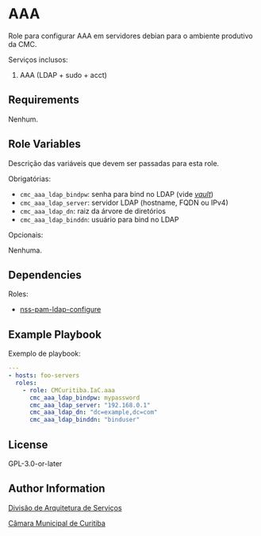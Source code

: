 # AAA

Role para configurar AAA em servidores debian para o ambiente produtivo da CMC.

Serviços inclusos:

1. AAA (LDAP + sudo + acct)

## Requirements

<!-- Any pre-requisites that may not be covered by Ansible itself or the role should be mentioned here. For instance, if the role uses the EC2 module, it may be a good idea to mention in this section that the boto package is required. -->

Nenhum.

## Role Variables

<!-- A description of the settable variables for this role should go here, including any variables that are in defaults/main.yml, vars/main.yml, and any variables that can/should be set via parameters to the role. Any variables that are read from other roles and/or the global scope (ie. hostvars, group vars, etc.) should be mentioned here as well. -->

Descrição das variáveis que devem ser passadas para esta role.

Obrigatórias:

- `cmc_aaa_ldap_bindpw`: senha para bind no LDAP (vide [_vault_](https://docs.ansible.com/ansible/latest/user_guide/vault.html))
- `cmc_aaa_ldap_server`: servidor LDAP (hostname, FQDN ou IPv4)
- `cmc_aaa_ldap_dn`: raiz da árvore de diretórios
- `cmc_aaa_ldap_binddn`: usuário para bind no LDAP

Opcionais:

Nenhuma.

## Dependencies

Roles:

<!-- A list of other roles hosted on Galaxy should go here, plus any details in regards to parameters that may need to be set for other roles, or variables that are used from other roles. -->

- [nss-pam-ldap-configure](https://galaxy.ansible.com/andrewrothstein/nss-pam-ldap-configure)

## Example Playbook

<!-- Including an example of how to use your role (for instance, with variables passed in as parameters) is always nice for users too: -->

Exemplo de playbook:

```yaml
---
- hosts: foo-servers
  roles:
    - role: CMCuritiba.IaC.aaa
      cmc_aaa_ldap_bindpw: mypassword
      cmc_aaa_ldap_server: "192.168.0.1"
      cmc_aaa_ldap_dn: "dc=example,dc=com"
      cmc_aaa_ldap_binddn: "binduser"
```

## License

GPL-3.0-or-later

## Author Information

[Divisão de Arquitetura de Serviços](mailto:arquitetura-ti@cmc.pr.gov.br)

[Câmara Municipal de Curitiba](https://cmc.pr.gov.br)

<!-- An optional section for the role authors to include contact information, or a website (HTML is not allowed). -->
